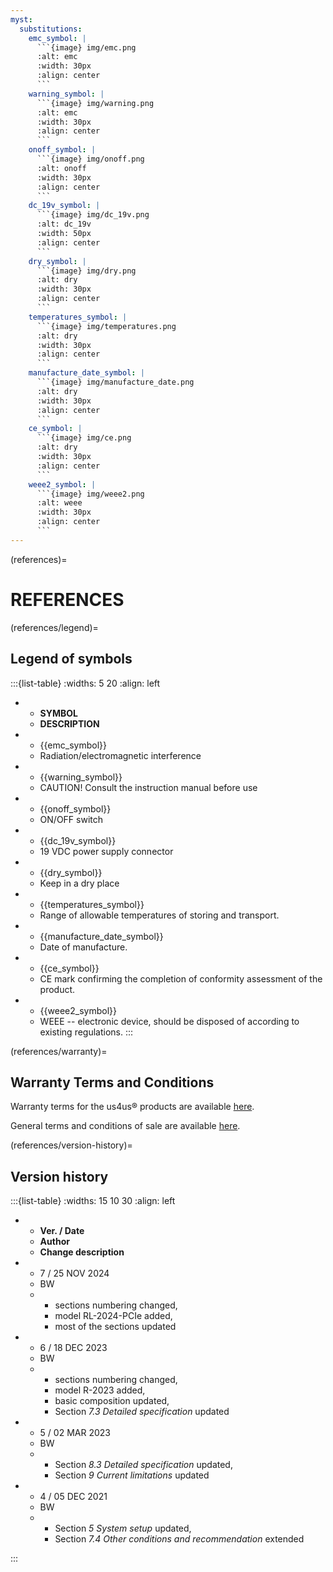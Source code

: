 ```yaml
---
myst:
  substitutions:
    emc_symbol: |
      ```{image} img/emc.png
      :alt: emc
      :width: 30px
      :align: center
      ```
    warning_symbol: |
      ```{image} img/warning.png
      :alt: emc
      :width: 30px
      :align: center
      ```
    onoff_symbol: |
      ```{image} img/onoff.png
      :alt: onoff
      :width: 30px
      :align: center
      ```
    dc_19v_symbol: |
      ```{image} img/dc_19v.png
      :alt: dc_19v
      :width: 50px
      :align: center
      ```
    dry_symbol: |
      ```{image} img/dry.png
      :alt: dry
      :width: 30px
      :align: center
      ```
    temperatures_symbol: |
      ```{image} img/temperatures.png
      :alt: dry
      :width: 30px
      :align: center
      ```
    manufacture_date_symbol: |
      ```{image} img/manufacture_date.png
      :alt: dry
      :width: 30px
      :align: center
      ```
    ce_symbol: |
      ```{image} img/ce.png
      :alt: dry
      :width: 30px
      :align: center
      ```
    weee2_symbol: |
      ```{image} img/weee2.png
      :alt: weee
      :width: 30px
      :align: center
      ```
---
```


(references)=
# REFERENCES


(references/legend)=
## Legend of symbols

:::{list-table}
:widths: 5 20
:align: left

* - **SYMBOL**
  - **DESCRIPTION**
* - {{emc_symbol}}
  - Radiation/electromagnetic interference 
* - {{warning_symbol}}   
  - CAUTION! Consult the instruction manual before use
* - {{onoff_symbol}}
  - ON/OFF switch
* - {{dc_19v_symbol}}
  - 19 VDC power supply connector
* - {{dry_symbol}} 
  - Keep in a dry place   
* - {{temperatures_symbol}} 
  - Range of allowable temperatures of storing and transport. 
* - {{manufacture_date_symbol}}
  - Date of manufacture.
* - {{ce_symbol}} 
  - CE mark confirming the completion of conformity assessment of the product.
* - {{weee2_symbol}}  
  - WEEE -- electronic device, should be disposed of according to existing regulations.
:::



(references/warranty)=
## Warranty Terms and Conditions

Warranty terms for the us4us® products are available [here](https://us4us.eu/assets/us4us-Warranty-RMA-2020-v1.pdf).

General terms and conditions of sale are available [here](https://us4us.eu/assets/us4us-GST-2020-v1.pdf).

(references/version-history)=
## Version history

:::{list-table}
:widths: 15 10 30
:align: left

* - **Ver. / Date**
  - **Author**
  - **Change description**
* - 7 / 25 NOV 2024
  - BW
  - 
    - sections numbering changed, 
    - model RL-2024-PCIe added, 
    - most of the sections updated
* - 6 / 18 DEC 2023
  - BW
  - 
    - sections numbering changed, 
    - model R-2023 added, 
    - basic composition updated, 
    - Section *7.3 Detailed specification* updated
* - 5 / 02 MAR 2023
  - BW
  - 
    - Section *8.3 Detailed specification* updated,
    - Section *9 Current limitations* updated
* - 4 / 05 DEC 2021
  - BW
  - 
    - Section *5 System setup* updated, 
    - Section *7.4 Other conditions and recommendation* extended

:::